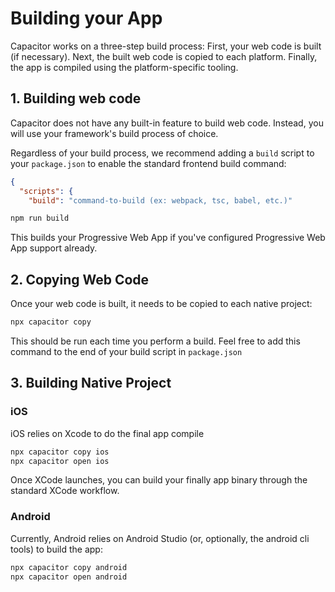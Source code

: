 # Building your App

Capacitor works on a three-step build process: First, your web code is built (if necessary). Next, the built web code is copied to each platform. Finally, the app is compiled using the platform-specific tooling.

## 1. Building web code

Capacitor does not have any built-in feature to build web code. Instead, you will use your framework's build process of choice.

Regardless of your build process, we recommend adding a `build` script to your `package.json` to enable the standard frontend
build command:

```json
{
  "scripts": {
    "build": "command-to-build (ex: webpack, tsc, babel, etc.)"
```


```bash
npm run build
```

This builds your Progressive Web App if you've configured <stencil-route-link url="/docs/basics/pwa">Progressive Web App</stencil-route-link> support already.

## 2. Copying Web Code

Once your web code is built, it needs to be copied to each native project:

```bash
npx capacitor copy
```

This should be run each time you perform a build. Feel free to add this command to the end of your build script in `package.json`

## 3. Building Native Project

### iOS

iOS relies on Xcode to do the final app compile

```bash
npx capacitor copy ios
npx capacitor open ios
```

Once XCode launches, you can build your finally app binary through the standard XCode workflow.

### Android

Currently, Android relies on Android Studio (or, optionally, the android cli tools) to build the app:

```bash
npx capacitor copy android
npx capacitor open android
```